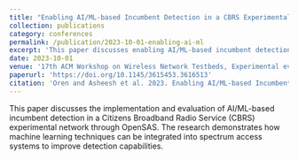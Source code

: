 ```yaml
---
title: "Enabling AI/ML-based Incumbent Detection in a CBRS Experimental Network Through OpenSAS"
collection: publications
category: conferences
permalink: /publication/2023-10-01-enabling-ai-ml
excerpt: 'This paper discusses enabling AI/ML-based incumbent detection in a CBRS experimental network through OpenSAS.'
date: 2023-10-01
venue: '17th ACM Workshop on Wireless Network Testbeds, Experimental evaluation & Characterization (WiNTECH)'
paperurl: 'https://doi.org/10.1145/3615453.3616513'
citation: 'Oren and Asheesh et al. 2023. Enabling AI/ML-based Incumbent Detection in a CBRS Experimental Network Through OpenSAS. In Proceedings of the 17th ACM Workshop on Wireless Network Testbeds, Experimental evaluation & Characterization (WiNTECH '23). Association for Computing Machinery, New York, NY, USA, 25–32. https://doi.org/10.1145/3615453.3616513'
---
```

This paper discusses the implementation and evaluation of AI/ML-based incumbent detection in a Citizens Broadband Radio Service (CBRS) experimental network through OpenSAS. The research demonstrates how machine learning techniques can be integrated into spectrum access systems to improve detection capabilities.
